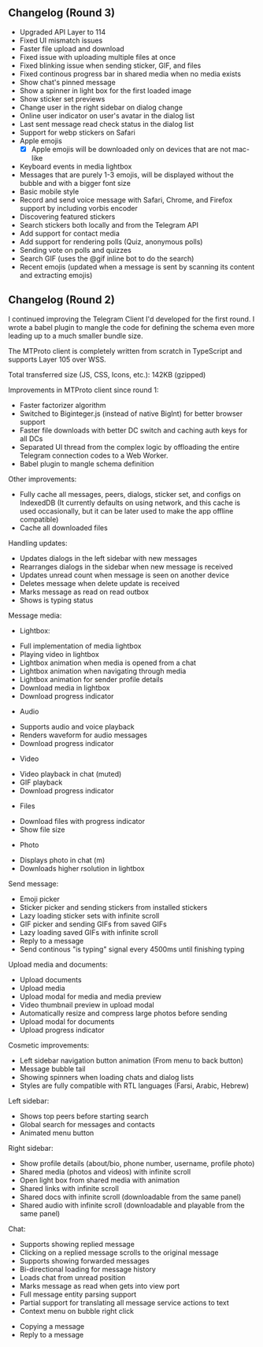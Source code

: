 ## Changelog (Round 3)

- Upgraded API Layer to 114
- Fixed UI mismatch issues
- Faster file upload and download
- Fixed issue with uploading multiple files at once
- Fixed blinking issue when sending sticker, GIF, and files
- Fixed continous progress bar in shared media when no media exists
- Show chat's pinned message
- Show a spinner in light box for the first loaded image
- Show sticker set previews
- Change user in the right sidebar on dialog change
- Online user indicator on user's avatar in the dialog list
- Last sent message read check status in the dialog list
- Support for webp stickers on Safari
- Apple emojis
  - [x] Apple emojis will be downloaded only on devices that are not mac-like
- Keyboard events in media lightbox
- Messages that are purely 1-3 emojis, will be displayed without the bubble and with a bigger font size
- Basic mobile style
- Record and send voice message with Safari, Chrome, and Firefox support by including vorbis encoder
- Discovering featured stickers
- Search stickers both locally and from the Telegram API
- Add support for contact media
- Add support for rendering polls (Quiz, anonymous polls)
- Sending vote on polls and quizzes
- Search GIF (uses the @gif inline bot to do the search)
- Recent emojis (updated when a message is sent by scanning its content and extracting emojis)

## Changelog (Round 2)

I continued improving the Telegram Client I'd developed for the first round. I wrote a babel plugin to mangle the code for defining the schema even more leading up to a much smaller bundle size.

The MTProto client is completely written from scratch in TypeScript and supports Layer 105 over WSS.

Total transferred size (JS, CSS, Icons, etc.): 142KB (gzipped)

Improvements in MTProto client since round 1:
- Faster factorizer algorithm
- Switched to Biginteger.js (instead of native BigInt) for better browser support
- Faster file downloads with better DC switch and caching auth keys for all DCs
- Separated UI thread from the complex logic by offloading the entire Telegram connection codes to a Web Worker.
- Babel plugin to mangle schema definition

Other improvements:
- Fully cache all messages, peers, dialogs, sticker set, and configs on IndexedDB (It currently defaults on using network, and this cache is used occasionally, but it can be later used to make the app offline compatible)
- Cache all downloaded files

Handling updates:
- Updates dialogs in the left sidebar with new messages
- Rearranges dialogs in the sidebar when new message is received
- Updates unread count when message is seen on another device
- Deletes message when delete update is received
- Marks message as read on read outbox
- Shows is typing status

Message media:
* Lightbox:
- Full implementation of media lightbox
- Playing video in lightbox
- Lightbox animation when media is opened from a chat
- Lightbox animation when navigating through media
- Lightbox animation for sender profile details
- Download media in lightbox
- Download progress indicator
* Audio
- Supports audio and voice playback
- Renders waveform for audio messages
- Download progress indicator
* Video
- Video playback in chat (muted)
- GIF playback
- Download progress indicator
* Files
- Download files with progress indicator
- Show file size
* Photo
- Displays photo in chat (m)
- Downloads higher rsolution in lightbox

Send message:
- Emoji picker
- Sticker picker and sending stickers from installed stickers
- Lazy loading sticker sets with infinite scroll
- GIF picker and sending GIFs from saved GIFs
- Lazy loading saved GIFs with infinite scroll
- Reply to a message
- Send continous "is typing" signal every 4500ms until finishing typing

Upload media and documents:
- Upload documents
- Upload media
- Upload modal for media and media preview
- Video thumbnail preview in upload modal
- Automatically resize and compress large photos before sending
- Upload modal for documents
- Upload progress indicator

Cosmetic improvements:
- Left sidebar navigation button animation (From menu to back button)
- Message bubble tail
- Showing spinners when loading chats and dialog lists
- Styles are fully compatible with RTL languages (Farsi, Arabic, Hebrew)

Left sidebar:
- Shows top peers before starting search
- Global search for messages and contacts
- Animated menu button

Right sidebar:
- Show profile details (about/bio, phone number, username, profile photo)
- Shared media (photos and videos) with infinite scroll
- Open light box from shared media with animation
- Shared links with infinite scroll
- Shared docs with infinite scroll (downloadable from the same panel)
- Shared audio with infinite scroll (downloadable and playable from the same panel)

Chat:
- Supports showing replied message
- Clicking on a replied message scrolls to the original message
- Supports showing forwarded messages
- Bi-directional loading for message history
- Loads chat from unread position
- Marks message as read when gets into view port
- Full message entity parsing support
- Partial support for translating all message service actions to text
- Context menu on bubble right click
* Copying a message
* Reply to a message